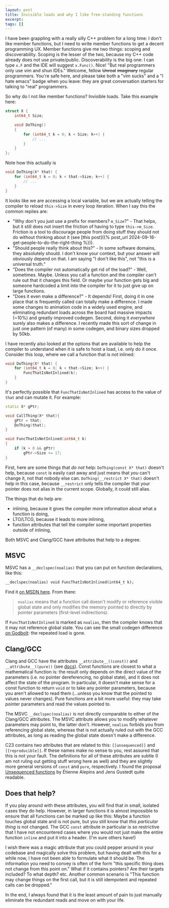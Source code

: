 ```yaml
---
layout: post
title: Invisible loads and why I like free-standing functions
excerpt:
tags: []
---
```


I have been grappling with a really silly C++ problem for a long time: I don't like member functions, but I need to write member functions to get a decent programming UX. Member functions give me two things: scoping and discoverability. Scoping is the lesser of the two, because my C++ code already does not use private/public. Discoverability is the big one: I can type `x.F` and the IDE will suggest `x.Func()`. Nice! "But real programmers only use vim and shun IDEs." Welcome, fellow ~~Unreal~~ ~~imaginary~~ regular programmers. You're safe here, and please take both a "vim sucks" and a "I hate emacs" badge when you leave: they are great conversation starters for talking to "real" programmers.

So why do I not like member functions? Invisible loads. Take this example here:

```cpp
struct X {
    int64_t Size;

    void DoThing() 
    {
        for (int64_t k = 0; k < Size; k++) {
            // ...
        }
    }
};
```

Note how this actually is
```cpp
void DoThing(X* that) {
    for (int64_t k = 0; k < that->Size; k++) {
        // ...
    }
}
```

It looks like we are accessing a local variable, but we are actually telling the compiler to reload `this->Size` in every loop iteration. When I say this the common replies are:
 * "Why don't you just use a prefix for members? `m_Size`?" - That helps, but it still does not insert the friction of having to type `this->m_Size`. Friction is a tool to discourage people from doing stuff they should not do without thinking about it (see [this post]({% post_url 2024-09-16-get-people-to-do-the-right-thing %})).
 * "Should people really think about this?" - In some software domains, they absolutely should. I don't know your context, but your answer will obviously depend on that. I am saying "I don't like this", not "this is a universal truth."
 * "Does the compiler not automatically get rid of the load?" - Well, sometimes. Maybe. Unless you call a function and the compiler can't rule out that it changes this field. Or maybe your function gets big and someone hardcoded a limit into the compiler for it to just give up on large functions.
 * "Does it even make a difference?" - It depends! First, doing it in one place that is frequently called can totally make a difference. I made some changes to animation code in a widely used engine, and eliminating redundant loads across the board had massive impacts (~10%) and greatly improved codegen. Second, doing it *everywhere* surely also makes a difference. I recently made this sort of change in just one pattern (of many) in some codegen, and binary sizes dropped by 50kb.

I have recently also looked at the options that are available to help the compiler to understand when it is safe to hoist a load, i.e. only do it once. Consider this loop, where we call a function that is not inlined:
```cpp
void DoThing(X* that) {
    for (int64_t k = 0; k < that->Size; k++) {
        FuncThatIsNotInlined(k);
    }
}
```

It's perfectly possible that `FuncThatIsNotInlined` has access to the value of `that` and can mutate it. For example:
```cpp
static X* gPtr;

void CallThing(X* that){
    gPtr = that;
    DoThing(that);
}

void FuncThatIsNotInlined(int64_t k)
{
    if (k > 0 && gPtr)
        gPtr->Size += 17;
}
```

First, here are some things that *do not* help: `DoThing(const X* that)` doesn't help, because `const` is easily cast away and just means that *you* can't change it, not that nobody else can. `DoThing(__restrict X* that)` doesn't help in this case, because `__restrict` only tells the compiler that your pointer does not alias in the current scope. Globally, it could still alias.

The things that do help are:
 * inlining, because it gives the compiler more information about what a function is doing,
 * LTO/LTCG, because it leads to more inlining,
 * function attributes that tell the compiler some important properties outside of inlining,

Both MSVC and Clang/GCC have attributes that help to a degree.

## MSVC
MSVC has a `__declspec(noalias)` that you can put on function declarations, like this:
```cpp
__declspec(noalias) void FuncThatIsNotInlined(int64_t k);
```
Find it [on MSDN here](https://learn.microsoft.com/en-us/cpp/cpp/noalias?view=msvc-170). From there:

> `noalias` means that a function call doesn't modify or reference visible global state and only modifies the memory pointed to directly by pointer parameters (first-level indirections).

If `FuncThatIsNotInlined` is marked as `noalias`, then the compiler knows that it may not reference global state. You can see the small codegen difference [on Godbolt](https://godbolt.org/#g:!((g:!((g:!((h:codeEditor,i:(filename:'1',fontScale:14,fontUsePx:'0',j:1,lang:c%2B%2B,selection:(endColumn:21,endLineNumber:1,positionColumn:21,positionLineNumber:1,selectionStartColumn:21,selectionStartLineNumber:1,startColumn:21,startLineNumber:1),source:'%23include+%3Ccinttypes%3E%0A%0Avoid+FuncThatIsNotInlined(int64_t+k)%3B%0A__declspec(noalias)+void+FuncThatIsNotInlined_NoAlias(int64_t+k)%3B%0A%0Astruct+X+%7B%0A++++int64_t+Size%3B%0A%7D%3B%0A%0Avoid+DoThing(X*+that)%0A%7B%0A++++for+(int64_t+k+%3D+0%3B+k+%3C+that-%3ESize%3B+k%2B%2B)%0A++++++++FuncThatIsNotInlined(k)%3B%0A%7D%0A%0Avoid+DoThing2(X*+that)%0A%7B%0A++++for+(int64_t+k+%3D+0%3B+k+%3C+that-%3ESize%3B+k%2B%2B)%0A++++++++FuncThatIsNotInlined_NoAlias(k)%3B%0A%7D'),l:'5',n:'0',o:'C%2B%2B+source+%231',t:'0')),k:46.402564938593635,l:'4',n:'0',o:'',s:0,t:'0'),(g:!((h:compiler,i:(compiler:vcpp_v19_43_VS17_13_x64,filters:(b:'0',binary:'1',binaryObject:'1',commentOnly:'0',debugCalls:'1',demangle:'0',directives:'0',execute:'1',intel:'0',libraryCode:'0',trim:'1',verboseDemangling:'0'),flagsViewOpen:'1',fontScale:14,fontUsePx:'0',j:1,lang:c%2B%2B,libs:!(),options:/O2,overrides:!(),selection:(endColumn:1,endLineNumber:1,positionColumn:1,positionLineNumber:1,selectionStartColumn:1,selectionStartLineNumber:1,startColumn:1,startLineNumber:1),source:1),l:'5',n:'0',o:'+x64+msvc+v19.43+VS17.13+(Editor+%231)',t:'0'),(h:compiler,i:(compiler:clang2010,filters:(b:'0',binary:'1',binaryObject:'1',commentOnly:'0',debugCalls:'1',demangle:'0',directives:'0',execute:'1',intel:'0',libraryCode:'0',trim:'1',verboseDemangling:'0'),flagsViewOpen:'1',fontScale:14,fontUsePx:'0',j:2,lang:c%2B%2B,libs:!(),options:'-fms-extensions+-O3',overrides:!(),selection:(endColumn:1,endLineNumber:1,positionColumn:1,positionLineNumber:1,selectionStartColumn:1,selectionStartLineNumber:1,startColumn:1,startLineNumber:1),source:1),l:'5',n:'0',o:'+x86-64+clang+20.1.0+(Editor+%231)',t:'0')),k:53.59743506140637,l:'4',n:'0',o:'',s:0,t:'0')),l:'2',n:'0',o:'',t:'0')),version:4): the repeated load is gone.

## Clang/GCC
Clang and GCC have the attributes `__attribute__((const))` and `__attribute__((pure))` (see [docs](https://gcc.gnu.org/onlinedocs/gcc/Common-Function-Attributes.html)). Const functions are closest to what a mathematical function is: the result only depends on the direct value of the parameters (i.e. no pointer dereferencing, no global state), and it does not affect the state of the program. In particular, it doesn't make sense for a const function to return `void` or to take any pointer parameters, because you aren't allowed to read them (...unless you know that the pointed to values never changes). Pure functions are a bit more useful: they may take pointer parameters and read the values pointed to.

The MSVC `__declspec(noalias)` is not directly comparable to either of the Clang/GCC attributes. The MSVC attribute allows you to modify whatever parameters may point to, the latter don't. However, `noalias` forbids you from referencing global state, whereas that is not actually ruled out with the GCC attributes, as long as reading the global state doesn't make a difference.

C23 contains two attributes that are related to this: `[[unsequenced]]` and `[[reproducible]]`. If these names make no sense to you, rest assured that this is not your fault. The definitions for all of these attributes are subtle (I am not ruling out getting stuff wrong here as well) and they are slightly more general versions of `const` and `pure`, respectively. I found the proposal [Unsequenced functions](https://www.open-std.org/jtc1/sc22/wg14/www/docs/n2887.htm) by Étienne Alepins and Jens Gustedt quite readable.

## Does that help?
If you play around with these attributes, you will find that in small, isolated cases they do help. However, in larger functions it is almost impossible to ensure that all functions can be marked up like this: Maybe a function touches global state and is not pure, but you still know that _this particular thing_ is not changed. The GCC `const` attribute in particular is so restrictive that I have not encountered cases where you would not just make the entire function `inline` and put it into a header. (I'm sure others have!)

I wish there was a magic attribute that you could pepper around in your codebase and magically solve this problem, but having dealt with this for a while now, I have not been able to formulate what it should be. The information you need to convey is often of the form "this specific thing does not change from this point on." What if it contains pointers? Are their targets included? To what depth? etc. Another common scenario is "This function may change things on the first call, but it is still idempotent and repeated calls can be dropped."

In the end, I always found that it is the least amount of pain to just manually eliminate the redundant reads and move on with your life.